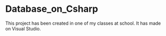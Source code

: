 # Database_on_Csharp

This project has been created in one of my classes at school. It has made on Visual Studio.
